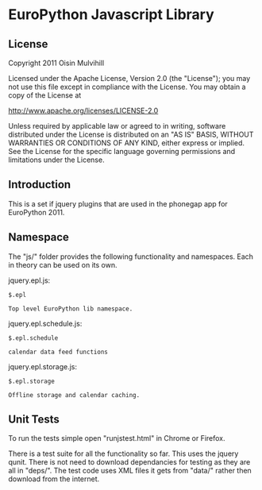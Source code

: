 EuroPython Javascript Library
=============================

License
-------

Copyright 2011 Oisin Mulvihill

Licensed under the Apache License, Version 2.0 (the "License");
you may not use this file except in compliance with the License.
You may obtain a copy of the License at

   http://www.apache.org/licenses/LICENSE-2.0

Unless required by applicable law or agreed to in writing, software
distributed under the License is distributed on an "AS IS" BASIS,
WITHOUT WARRANTIES OR CONDITIONS OF ANY KIND, either express or implied.
See the License for the specific language governing permissions and
limitations under the License.


Introduction
------------

This is a set if jquery plugins that are used in the phonegap app for EuroPython
2011.


Namespace
---------

The "js/" folder provides the following functionality and namespaces. Each in
theory can be used on its own.

  jquery.epl.js:

    $.epl

    Top level EuroPython lib namespace.

  jquery.epl.schedule.js:

    $.epl.schedule

    calendar data feed functions

  jquery.epl.storage.js:

    $.epl.storage

    Offline storage and calendar caching.


Unit Tests
----------

To run the tests simple open "runjstest.html" in Chrome or Firefox.

There is a test suite for all the functionality so far. This uses the jquery
qunit. There is not need to download dependancies for testing as they are all
in "deps/". The test code uses XML files it gets from "data/" rather then
download from the internet.
